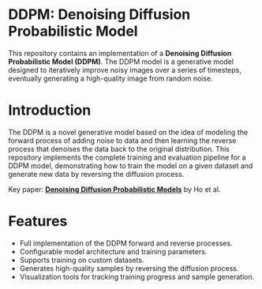 # DDPM: Denoising Diffusion Probabilistic Model

This repository contains an implementation of a **Denoising Diffusion Probabilistic Model (DDPM)**. The DDPM model is a generative model designed to iteratively improve noisy images over a series of timesteps, eventually generating a high-quality image from random noise.

# Introduction

The DDPM is a novel generative model based on the idea of modeling the forward process of adding noise to data and then learning the reverse process that denoises the data back to the original distribution. This repository implements the complete training and evaluation pipeline for a DDPM model, demonstrating how to train the model on a given dataset and generate new data by reversing the diffusion process.

Key paper: **[Denoising Diffusion Probabilistic Models](https://arxiv.org/abs/2006.11239)** by Ho et al.

# Features

- Full implementation of the DDPM forward and reverse processes.
- Configurable model architecture and training parameters.
- Supports training on custom datasets.
- Generates high-quality samples by reversing the diffusion process.
- Visualization tools for tracking training progress and sample generation.

